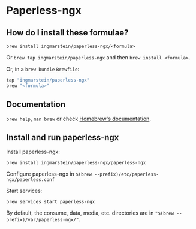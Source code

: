 # Paperless-ngx

## How do I install these formulae?

`brew install ingmarstein/paperless-ngx/<formula>`

Or `brew tap ingmarstein/paperless-ngx` and then `brew install <formula>`.

Or, in a `brew bundle` `Brewfile`:

```ruby
tap "ingmarstein/paperless-ngx"
brew "<formula>"
```

## Documentation

`brew help`, `man brew` or check [Homebrew's documentation](https://docs.brew.sh).

## Install and run paperless-ngx

Install paperless-ngx:

```
brew install ingmarstein/paperless-ngx/paperless-ngx
```

Configure paperless-ngx in `$(brew --prefix)/etc/paperless-ngx/paperless.conf`

Start services:

```
brew services start paperless-ngx
```

By default, the consume, data, media, etc. directories are in `"$(brew --prefix)/var/paperless-ngx/"`.
